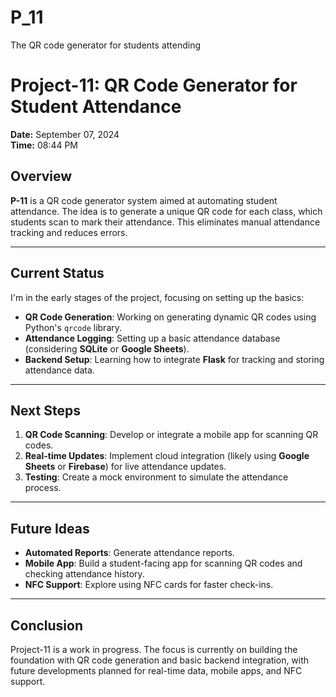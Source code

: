 # P_11
 The QR code generator for students attending 
# Project-11: QR Code Generator for Student Attendance

**Date:** September 07, 2024  
**Time:** 08:44 PM
## Overview
**P-11** is a QR code generator system aimed at automating student attendance. The idea is to generate a unique QR code for each class, which students scan to mark their attendance. This eliminates manual attendance tracking and reduces errors.

---

## Current Status
I'm in the early stages of the project, focusing on setting up the basics:

- **QR Code Generation**: Working on generating dynamic QR codes using Python's `qrcode` library.
- **Attendance Logging**: Setting up a basic attendance database (considering **SQLite** or **Google Sheets**).
- **Backend Setup**: Learning how to integrate **Flask** for tracking and storing attendance data.

---

## Next Steps
1. **QR Code Scanning**: Develop or integrate a mobile app for scanning QR codes.
2. **Real-time Updates**: Implement cloud integration (likely using **Google Sheets** or **Firebase**) for live attendance updates.
3. **Testing**: Create a mock environment to simulate the attendance process.

---

## Future Ideas
- **Automated Reports**: Generate attendance reports.
- **Mobile App**: Build a student-facing app for scanning QR codes and checking attendance history.
- **NFC Support**: Explore using NFC cards for faster check-ins.

---

## Conclusion
Project-11 is a work in progress. The focus is currently on building the foundation with QR code generation and basic backend integration, with future developments planned for real-time data, mobile apps, and NFC support.
